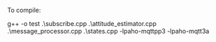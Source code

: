 To compile:

g++ -o test .\subscribe.cpp .\attitude_estimator.cpp .\message_processor.cpp .\states.cpp -lpaho-mqttpp3 -lpaho-mqtt3a